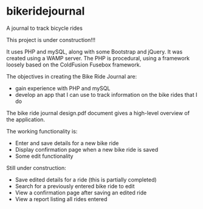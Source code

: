 # bikeridejournal
A journal to track bicycle rides

This project is under construction!!!

It uses PHP and mySQL, along with some Bootstrap and jQuery. It was created using a WAMP server. The PHP is procedural, using a framework loosely based on the ColdFusion Fusebox framework. 

The objectives in creating the Bike Ride Journal are:
- gain experience with PHP and mySQL
- develop an app that I can use to track information on the bike rides that I do

The bike ride journal design.pdf document gives a high-level overview of the application.

The working functionality is:
- Enter and save details for a new bike ride
- Display confirmation page when a new bike ride is saved
- Some edit functionality

Still under construction:
- Save edited details for a ride (this is partially completed)
- Search for a previously entered bike ride to edit
- View a confirmation page after saving an edited ride
- View a report listing all rides entered
